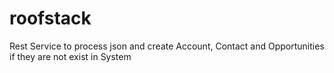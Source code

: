 # roofstack
Rest Service to process json and create Account, Contact and Opportunities if they are not exist in System
